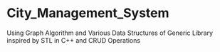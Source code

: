 # City_Management_System
Using Graph Algorithm and Various Data Structures of Generic Library inspired by STL in C++ and  CRUD Operations 

